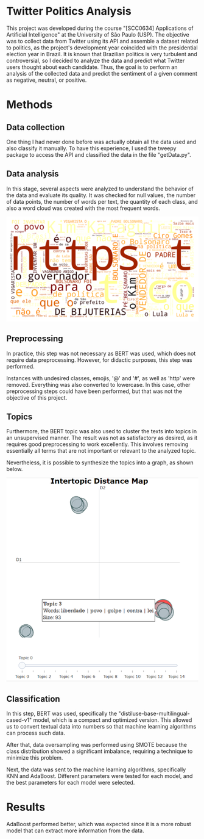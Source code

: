 # Twitter Politics Analysis

This project was developed during the course "[SCC0634] Applications of Artificial Intelligence" at the University of São Paulo (USP). The objective was to collect data from Twitter using its API and assemble a dataset related to politics, as the project's development year coincided with the presidential election year in Brazil. It is known that Brazilian politics is very turbulent and controversial, so I decided to analyze the data and predict what Twitter users thought about each candidate. Thus, the goal is to perform an analysis of the collected data and predict the sentiment of a given comment as negative, neutral, or positive.

# Methods

## Data collection

One thing I had never done before was actually obtain all the data used and also classify it manually. To have this experience, I used the tweepy package to access the API and classified the data in the file "getData.py".

## Data analysis

In this stage, several aspects were analyzed to understand the behavior of the data and evaluate its quality. It was checked for null values, the number of data points, the number of words per text, the quantity of each class, and also a word cloud was created with the most frequent words.

![WordCloud](images/wordCloud.png)

## Preprocessing

In practice, this step was not necessary as BERT was used, which does not require data preprocessing. However, for didactic purposes, this step was performed.

Instances with undesired classes, emojis, '@' and '#', as well as 'http' were removed. Everything was also converted to lowercase. In this case, other preprocessing steps could have been performed, but that was not the objective of this project.

## Topics

Furthermore, the BERT topic was also used to cluster the texts into topics in an unsupervised manner. The result was not as satisfactory as desired, as it requires good preprocessing to work excellently. This involves removing essentially all terms that are not important or relevant to the analyzed topic.

Nevertheless, it is possible to synthesize the topics into a graph, as shown below.

![BertTopic](images/bertTopic.png)

## Classification

In this step, BERT was used, specifically the "distiluse-base-multilingual-cased-v1" model, which is a compact and optimized version. This allowed us to convert textual data into numbers so that machine learning algorithms can process such data.

After that, data oversampling was performed using SMOTE because the class distribution showed a significant imbalance, requiring a technique to minimize this problem.

Next, the data was sent to the machine learning algorithms, specifically KNN and AdaBoost. Different parameters were tested for each model, and the best parameters for each model were selected.

# Results

AdaBoost performed better, which was expected since it is a more robust model that can extract more information from the data.
